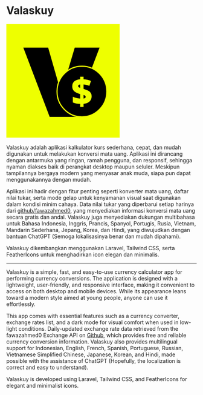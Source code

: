 # Valaskuy
![valaskuy icon](Favicon.png)

Valaskuy adalah aplikasi kalkulator kurs sederhana, cepat, dan mudah digunakan untuk melakukan konversi mata uang. Aplikasi ini dirancang dengan antarmuka yang ringan, ramah pengguna, dan responsif, sehingga nyaman diakses baik di perangkat desktop maupun seluler. Meskipun tampilannya bergaya modern yang menyasar anak muda, siapa pun dapat menggunakannya dengan mudah.

Aplikasi ini hadir dengan fitur penting seperti konverter mata uang, daftar nilai tukar, serta mode gelap untuk kenyamanan visual saat digunakan dalam kondisi minim cahaya. Data nilai tukar yang diperbarui setiap harinya dari [github/fawazahmed0](https://github.com/fawazahmed0/exchange-api), yang menyediakan informasi konversi mata uang secara gratis dan andal. Valaskuy juga menyediakan dukungan multibahasa untuk Bahasa Indonesia, Inggris, Prancis, Spanyol, Portugis, Rusia, Vietnam, Mandarin Sederhana, Jepang, Korea, dan Hindi, yang diwujudkan dengan bantuan ChatGPT (Semoga lokalisasinya benar dan mudah dipahami).

Valaskuy dikembangkan menggunakan Laravel, Tailwind CSS, serta FeatherIcons untuk menghadirkan icon elegan dan minimalis.

---

Valaskuy is a simple, fast, and easy-to-use currency calculator app for performing currency conversions. The application is designed with a lightweight, user-friendly, and responsive interface, making it convenient to access on both desktop and mobile devices. While its appearance leans toward a modern style aimed at young people, anyone can use it effortlessly.

This app comes with essential features such as a currency converter, exchange rates list, and a dark mode for visual comfort when used in low-light conditions. Daily-updated exchange rate data retrieved from the fawazahmed0 Exchange API on [Github](https://github.com/fawazahmed0/exchange-api), which provides free and reliable currency conversion information. Valaskuy also provides multilingual support for Indonesian, English, French, Spanish, Portuguese, Russian, Vietnamese Simplified Chinese, Japanese, Korean, and Hindi, made possible with the assistance of ChatGPT (Hopefully, the localization is correct and easy to understand).

Valaskuy is developed using Laravel, Tailwind CSS, and FeatherIcons for elegant and minimalist icons.
